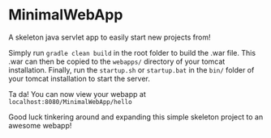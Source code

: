 # MinimalWebApp
A skeleton java servlet app to easily start new projects from!

Simply run `gradle clean build` in the root folder to build the .war file. This .war can then be copied to the `webapps/` directory of your tomcat installation. Finally, run the `startup.sh` or `startup.bat` in the `bin/` folder of your tomcat installation to start the server.

Ta da! You can now view your webapp at `localhost:8080/MinimalWebApp/hello`

Good luck tinkering around and expanding this simple skeleton project to an awesome webapp!
